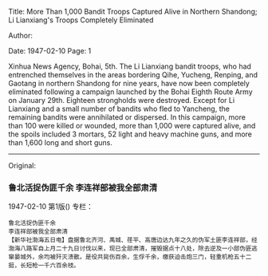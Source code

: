 Title: More Than 1,000 Bandit Troops Captured Alive in Northern Shandong; Li Lianxiang's Troops Completely Eliminated

Author:

Date: 1947-02-10
Page: 1

Xinhua News Agency, Bohai, 5th. The Li Lianxiang bandit troops, who had entrenched themselves in the areas bordering Qihe, Yucheng, Renping, and Gaotang in northern Shandong for nine years, have now been completely eliminated following a campaign launched by the Bohai Eighth Route Army on January 29th. Eighteen strongholds were destroyed. Except for Li Lianxiang and a small number of bandits who fled to Yancheng, the remaining bandits were annihilated or dispersed. In this campaign, more than 100 were killed or wounded, more than 1,000 were captured alive, and the spoils included 3 mortars, 52 light and heavy machine guns, and more than 1,600 long and short guns.



<hr /> 

Original: 


### 鲁北活捉伪匪千余  李连祥部被我全部肃清

1947-02-10
第1版()
专栏：

    鲁北活捉伪匪千余
    李连祥部被我全部肃清
    【新华社渤海五日电】盘据鲁北齐河、禹城、荏平、高唐边达九年之久的伪军土匪李连祥部，经渤海八路军自上月二十九日讨伐以来，现已全部肃清，摧毁据点十八处，除去逆及一小部伪匪逃窜晏城外，余均被歼灭溃散。是役共毙伤百余，生俘千余，缴获迫击炮三门，轻重机枪五十二挺，长短枪一千六百余枝。
